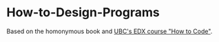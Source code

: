 # How-to-Design-Programs
Based on the homonymous book and [UBC's EDX course "How to Code"](https://www.edx.org/course/how-to-code-simple-data).
